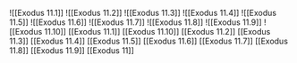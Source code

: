 ![[Exodus 11.1]]
![[Exodus 11.2]]
![[Exodus 11.3]]
![[Exodus 11.4]]
![[Exodus 11.5]]
![[Exodus 11.6]]
![[Exodus 11.7]]
![[Exodus 11.8]]
![[Exodus 11.9]]
![[Exodus 11.10]]
[[Exodus 11.1]]
[[Exodus 11.10]]
[[Exodus 11.2]]
[[Exodus 11.3]]
[[Exodus 11.4]]
[[Exodus 11.5]]
[[Exodus 11.6]]
[[Exodus 11.7]]
[[Exodus 11.8]]
[[Exodus 11.9]]
[[Exodus 11]]
